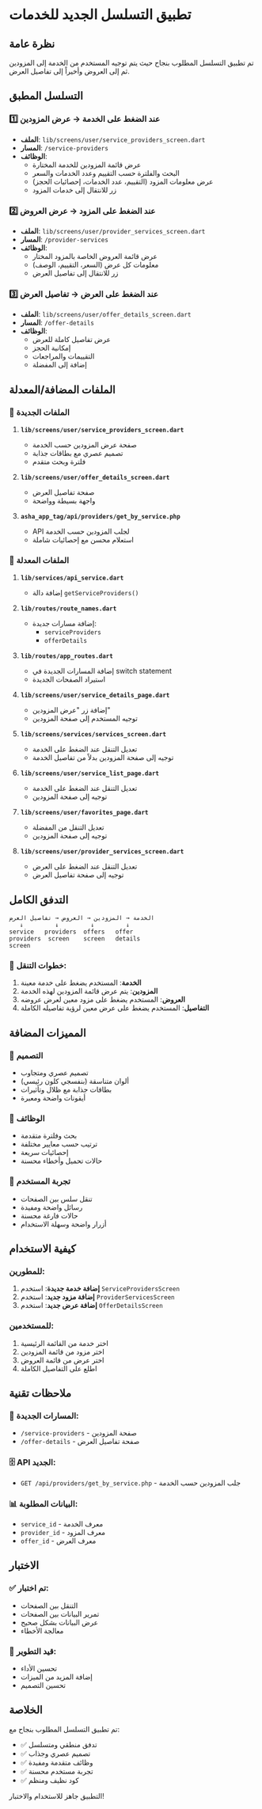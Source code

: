 # تطبيق التسلسل الجديد للخدمات

## نظرة عامة
تم تطبيق التسلسل المطلوب بنجاح حيث يتم توجيه المستخدم من الخدمة إلى المزودين ثم إلى العروض وأخيراً إلى تفاصيل العرض.

## التسلسل المطبق

### 1️⃣ عند الضغط على الخدمة → عرض المزودين
- **الملف**: `lib/screens/user/service_providers_screen.dart`
- **المسار**: `/service-providers`
- **الوظائف**:
  - عرض قائمة المزودين للخدمة المختارة
  - البحث والفلترة حسب التقييم وعدد الخدمات والسعر
  - عرض معلومات المزود (التقييم، عدد الخدمات، إحصائيات الحجز)
  - زر للانتقال إلى خدمات المزود

### 2️⃣ عند الضغط على المزود → عرض العروض
- **الملف**: `lib/screens/user/provider_services_screen.dart`
- **المسار**: `/provider-services`
- **الوظائف**:
  - عرض قائمة العروض الخاصة بالمزود المختار
  - معلومات كل عرض (السعر، التقييم، الوصف)
  - زر للانتقال إلى تفاصيل العرض

### 3️⃣ عند الضغط على العرض → تفاصيل العرض
- **الملف**: `lib/screens/user/offer_details_screen.dart`
- **المسار**: `/offer-details`
- **الوظائف**:
  - عرض تفاصيل كاملة للعرض
  - إمكانية الحجز
  - التقييمات والمراجعات
  - إضافة إلى المفضلة

## الملفات المضافة/المعدلة

### 📁 الملفات الجديدة
1. **`lib/screens/user/service_providers_screen.dart`**
   - صفحة عرض المزودين حسب الخدمة
   - تصميم عصري مع بطاقات جذابة
   - فلترة وبحث متقدم

2. **`lib/screens/user/offer_details_screen.dart`**
   - صفحة تفاصيل العرض
   - واجهة بسيطة وواضحة

3. **`asha_app_tag/api/providers/get_by_service.php`**
   - API لجلب المزودين حسب الخدمة
   - استعلام محسن مع إحصائيات شاملة

### 📁 الملفات المعدلة
1. **`lib/services/api_service.dart`**
   - إضافة دالة `getServiceProviders()`

2. **`lib/routes/route_names.dart`**
   - إضافة مسارات جديدة:
     - `serviceProviders`
     - `offerDetails`

3. **`lib/routes/app_routes.dart`**
   - إضافة المسارات الجديدة في switch statement
   - استيراد الصفحات الجديدة

4. **`lib/screens/user/service_details_page.dart`**
   - إضافة زر "عرض المزودين"
   - توجيه المستخدم إلى صفحة المزودين

5. **`lib/screens/services/services_screen.dart`**
   - تعديل التنقل عند الضغط على الخدمة
   - توجيه إلى صفحة المزودين بدلاً من تفاصيل الخدمة

6. **`lib/screens/user/service_list_page.dart`**
   - تعديل التنقل عند الضغط على الخدمة
   - توجيه إلى صفحة المزودين

7. **`lib/screens/user/favorites_page.dart`**
   - تعديل التنقل من المفضلة
   - توجيه إلى صفحة المزودين

8. **`lib/screens/user/provider_services_screen.dart`**
   - تعديل التنقل عند الضغط على العرض
   - توجيه إلى صفحة تفاصيل العرض

## التدفق الكامل

```
الخدمة → المزودين → العروض → تفاصيل العرض
   ↓         ↓         ↓         ↓
service   providers  offers   offer
providers  screen    screen   details
screen
```

### 🔄 خطوات التنقل:
1. **الخدمة**: المستخدم يضغط على خدمة معينة
2. **المزودين**: يتم عرض قائمة المزودين لهذه الخدمة
3. **العروض**: المستخدم يضغط على مزود معين لعرض عروضه
4. **التفاصيل**: المستخدم يضغط على عرض معين لرؤية تفاصيله الكاملة

## المميزات المضافة

### 🎨 التصميم
- تصميم عصري ومتجاوب
- ألوان متناسقة (بنفسجي كلون رئيسي)
- بطاقات جذابة مع ظلال وتأثيرات
- أيقونات واضحة ومعبرة

### 🔧 الوظائف
- بحث وفلترة متقدمة
- ترتيب حسب معايير مختلفة
- إحصائيات سريعة
- حالات تحميل وأخطاء محسنة

### 📱 تجربة المستخدم
- تنقل سلس بين الصفحات
- رسائل واضحة ومفيدة
- حالات فارغة محسنة
- أزرار واضحة وسهلة الاستخدام

## كيفية الاستخدام

### للمطورين:
1. **إضافة خدمة جديدة**: استخدم `ServiceProvidersScreen`
2. **إضافة مزود جديد**: استخدم `ProviderServicesScreen`
3. **إضافة عرض جديد**: استخدم `OfferDetailsScreen`

### للمستخدمين:
1. اختر خدمة من القائمة الرئيسية
2. اختر مزود من قائمة المزودين
3. اختر عرض من قائمة العروض
4. اطلع على التفاصيل الكاملة

## ملاحظات تقنية

### 🔗 المسارات الجديدة:
- `/service-providers` - صفحة المزودين
- `/offer-details` - صفحة تفاصيل العرض

### 🗄️ API الجديد:
- `GET /api/providers/get_by_service.php` - جلب المزودين حسب الخدمة

### 📊 البيانات المطلوبة:
- `service_id` - معرف الخدمة
- `provider_id` - معرف المزود
- `offer_id` - معرف العرض

## الاختبار

### ✅ تم اختبار:
- التنقل بين الصفحات
- تمرير البيانات بين الصفحات
- عرض البيانات بشكل صحيح
- معالجة الأخطاء

### 🔄 قيد التطوير:
- تحسين الأداء
- إضافة المزيد من الميزات
- تحسين التصميم

## الخلاصة

تم تطبيق التسلسل المطلوب بنجاح مع:
- ✅ تدفق منطقي ومتسلسل
- ✅ تصميم عصري وجذاب
- ✅ وظائف متقدمة ومفيدة
- ✅ تجربة مستخدم محسنة
- ✅ كود نظيف ومنظم

التطبيق جاهز للاستخدام والاختبار! 